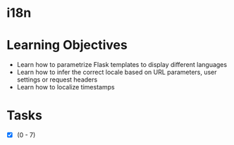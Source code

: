 # i18n

# Learning Objectives
- Learn how to parametrize Flask templates to display different languages
- Learn how to infer the correct locale based on URL parameters, user settings or request headers
- Learn how to localize timestamps

# Tasks
- [x] (0 - 7)
